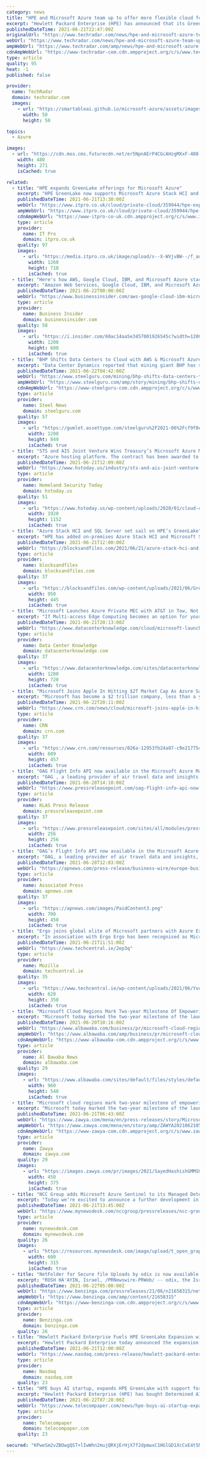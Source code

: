 ```yaml
---
category: news
title: "HPE and Microsoft Azure team up to offer more flexible cloud for businesses"
excerpt: "Hewlett Packard Enterprise (HPE) has announced that its GreenLake edge to cloud platform will now support both Microsoft Azure Stack HCI and Microsoft SQL Server. With this new integration ..."
publishedDateTime: 2021-06-21T22:47:00Z
originalUrl: "https://www.techradar.com/news/hpe-and-microsoft-azure-team-up-to-offer-more-flexible-cloud-for-businesses"
webUrl: "https://www.techradar.com/news/hpe-and-microsoft-azure-team-up-to-offer-more-flexible-cloud-for-businesses"
ampWebUrl: "https://www.techradar.com/amp/news/hpe-and-microsoft-azure-team-up-to-offer-more-flexible-cloud-for-businesses"
cdnAmpWebUrl: "https://www-techradar-com.cdn.ampproject.org/c/s/www.techradar.com/amp/news/hpe-and-microsoft-azure-team-up-to-offer-more-flexible-cloud-for-businesses"
type: article
quality: 95
heat: -1
published: false

provider:
  name: TechRadar
  domain: techradar.com
  images:
    - url: "https://smartableai.github.io/microsoft-azure/assets/images/organizations/techradar.com-50x50.jpg"
      width: 50
      height: 50

topics:
  - Azure

images:
  - url: "https://cdn.mos.cms.futurecdn.net/er5NpnAErP4CGcAHzgMXxF-480-80.jpg"
    width: 480
    height: 271
    isCached: true

related:
  - title: "HPE expands GreenLake offerings for Microsoft Azure"
    excerpt: "HPE GreenLake now supports Microsoft Azure Stack HCI and SQL Server. The announcement of the new integration came just ahead of the company’s annual HPE Discover conference, held virtually for ..."
    publishedDateTime: 2021-06-21T13:30:00Z
    webUrl: "https://www.itpro.co.uk/cloud/private-cloud/359944/hpe-expands-greenlake-offerings-for-microsoft-azure"
    ampWebUrl: "https://www.itpro.co.uk/cloud/private-cloud/359944/hpe-expands-greenlake-offerings-for-microsoft-azure?amp"
    cdnAmpWebUrl: "https://www-itpro-co-uk.cdn.ampproject.org/c/s/www.itpro.co.uk/cloud/private-cloud/359944/hpe-expands-greenlake-offerings-for-microsoft-azure?amp"
    type: article
    provider:
      name: IT Pro
      domain: itpro.co.uk
    quality: 97
    images:
      - url: "https://media.itpro.co.uk/image/upload/s--X-WVjvBW--/f_auto,t_content-image-full-desktop@1/v1595502135/itpro/HPE_shutterstock.jpg"
        width: 1260
        height: 710
        isCached: true
  - title: "Here's how AWS, Google Cloud, IBM, and Microsoft Azure stack up in their fight to nab Wall Street's business"
    excerpt: "Amazon Web Services, Google Cloud, IBM, and Microsoft Azure have made in-roads with financial firms in recent years. IBM and Microsoft unveiled finance-specific business lines this spring ..."
    publishedDateTime: 2021-06-22T00:00:00Z
    webUrl: "https://www.businessinsider.com/aws-google-cloud-ibm-microsoft-public-cloud-strengths-wall-street-2021-6"
    type: article
    provider:
      name: Business Insider
      domain: businessinsider.com
    quality: 58
    images:
      - url: "https://i.insider.com/60ac14aa5e3457001926545c?width=1200&format=jpeg"
        width: 1200
        height: 600
        isCached: true
  - title: "BHP Shifts Data Centers to Cloud with AWS & Microsoft Azure"
    excerpt: "Data Center Dynamics reported that mining giant BHP has signed cloud deals with Amazon Web Services and Microsoft Azure. AWS will provide data analytics and machine learning capabilities, while Azure will host the company's core global applications portfolio,"
    publishedDateTime: 2021-06-22T04:42:00Z
    webUrl: "https://www.steelguru.com/mining/bhp-shifts-data-centers-to-cloud-with-aws-microsoft-azure"
    ampWebUrl: "https://www.steelguru.com/amp/story/mining/bhp-shifts-data-centers-to-cloud-with-aws-microsoft-azure"
    cdnAmpWebUrl: "https://www-steelguru-com.cdn.ampproject.org/c/s/www.steelguru.com/amp/story/mining/bhp-shifts-data-centers-to-cloud-with-aws-microsoft-azure"
    type: article
    provider:
      name: Steel News
      domain: steelguru.com
    quality: 57
    images:
      - url: "https://gumlet.assettype.com/steelguru%2F2021-06%2Fcf9f8e8f-3a2a-4869-a50b-26912a626ef1%2FCloud_Data_Centers.png?w=1200&auto=format%2Ccompress&ogImage=true"
        width: 1200
        height: 849
        isCached: true
  - title: "STS and AIS Joint Venture Wins Treasury’s Microsoft Azure Migration Contract"
    excerpt: "Azure hosting platform. The contract has been awarded to Applied Cloud Technologies, a joint venture between Simple Technology Solutions (STS) and Applied Information Services (AIS). The migration work is being done on behalf of the Treasury’s Office of the Chief Information Officer (OCIO)."
    publishedDateTime: 2021-06-21T12:09:00Z
    webUrl: "https://www.hstoday.us/industry/sts-and-ais-joint-venture-wins-treasurys-microsoft-azure-migration-contract/"
    type: article
    provider:
      name: Homeland Security Today
      domain: hstoday.us
    quality: 51
    images:
      - url: "https://www.hstoday.us/wp-content/uploads/2020/01/cloud-computing-4246668_1920.jpg"
        width: 1920
        height: 1152
        isCached: true
  - title: "Azure Stack HCI and SQL Server set sail on HPE’s GreenLake"
    excerpt: "HPE has added on-premises Azure Stack HCI and Microsoft SQL Server availability to its GreenLake offer, complementing existing SimpliVity and Nimble dHCI hyperconverged systems support in GreenLake, and Nutanix as well."
    publishedDateTime: 2021-06-21T12:00:00Z
    webUrl: "https://blocksandfiles.com/2021/06/21/azure-stack-hci-and-sql-server-set-sail-on-hpes-greenlake/"
    type: article
    provider:
      name: blocksandfiles
      domain: blocksandfiles.com
    quality: 37
    images:
      - url: "https://blocksandfiles.com/wp-content/uploads/2021/06/GreenLake.jpg"
        width: 950
        height: 445
        isCached: true
  - title: "Microsoft Launches Azure Private MEC with AT&T in Tow, Not Vice Versa"
    excerpt: "If Multi-access Edge Computing becomes an option for your data center services, would you be contracting with the cloud provider or the telco provider?"
    publishedDateTime: 2021-06-21T20:13:00Z
    webUrl: "https://www.datacenterknowledge.com/cloud/microsoft-launches-azure-private-mec-att-tow-not-vice-versa"
    type: article
    provider:
      name: Data Center Knowledge
      domain: datacenterknowledge.com
    quality: 37
    images:
      - url: "https://www.datacenterknowledge.com/sites/datacenterknowledge.com/files/210610%205G%20tower.jpg"
        width: 1280
        height: 720
        isCached: true
  - title: "Microsoft Joins Apple In Hitting $2T Market Cap As Azure Sales Fly"
    excerpt: "Microsoft has become a $2 trillion company, less than a year after archrival Apple reached the market capitalization milestone. The Redmond, Wash.-based company hit the $2 trillion market cap as its stock price grew roughly 1."
    publishedDateTime: 2021-06-22T20:11:00Z
    webUrl: "https://www.crn.com/news/cloud/microsoft-joins-apple-in-hitting-2t-market-cap-as-azure-sales-fly"
    type: article
    provider:
      name: CRN
      domain: crn.com
    quality: 37
    images:
      - url: "https://www.crn.com/resources/026a-12953fb24a07-c9e21775c5d5-1000/microsoft-sign.jpg"
        width: 609
        height: 457
        isCached: true
  - title: "OAG Flight Info API now available in the Microsoft Azure Marketplace"
    excerpt: "OAG , a leading provider of air travel data and insights, today announced the availability of its Flight Info API in the Microsoft Azure Marketplace , an online store that provides applications and services for use on Azure."
    publishedDateTime: 2021-06-28T14:10:00Z
    webUrl: "https://www.pressreleasepoint.com/oag-flight-info-api-now-available-microsoft-azure-marketplace"
    type: article
    provider:
      name: KLAS Press Release
      domain: pressreleasepoint.com
    quality: 37
    images:
      - url: "https://www.pressreleasepoint.com/sites/all/modules/press_release/social-media-icons/fbpage.png"
        width: 256
        height: 256
        isCached: true
  - title: "OAG’s Flight Info API now available in the Microsoft Azure Marketplace"
    excerpt: "OAG, a leading provider of air travel data and insights, today announced the availability of its Flight Info API in the Microsoft Azure Marketplace, an online store that provides applications and services for use on Azure."
    publishedDateTime: 2021-06-28T12:03:00Z
    webUrl: "https://apnews.com/press-release/business-wire/europe-business-technology-lifestyle-travel-6c060662c15f4a0db986d89d63a8960a"
    type: article
    provider:
      name: Associated Press
      domain: apnews.com
    quality: 37
    images:
      - url: "https://apnews.com/images/PaidContent3.png"
        width: 700
        height: 450
        isCached: true
  - title: "Ergo joins global elite of Microsoft partners with Azure Expert MSP status"
    excerpt: "In association with Ergo Ergo has been recognised as Microsoft Azure Expert MSP (managed service provider) after a rigorous and independent audit that validates excellence in designing, building, operating and optimising cloud solutions."
    publishedDateTime: 2021-06-21T11:51:00Z
    webUrl: "https://www.techcentral.ie/2ep3q"
    type: article
    provider:
      name: Mozilla
      domain: techcentral.ie
    quality: 35
    images:
      - url: "https://www.techcentral.ie/wp-content/uploads/2021/06/Yvonne-Dennis.jpg"
        width: 620
        height: 350
        isCached: true
  - title: "Microsoft Cloud Regions Mark Two-year Milestone Of Empowering Ambitious Middle East Organizations"
    excerpt: "Microsoft today marked the two-year milestone of the launch and general availability of its UAE-based cloud data center regions, as the first global Hyp"
    publishedDateTime: 2021-06-20T10:16:00Z
    webUrl: "https://www.albawaba.com/business/pr/microsoft-cloud-regions-mark-two-year-milestone-empowering-ambitious-middle-east"
    ampWebUrl: "https://www.albawaba.com/amp/business/pr/microsoft-cloud-regions-mark-two-year-milestone-empowering-ambitious-middle-east"
    cdnAmpWebUrl: "https://www-albawaba-com.cdn.ampproject.org/c/s/www.albawaba.com/amp/business/pr/microsoft-cloud-regions-mark-two-year-milestone-empowering-ambitious-middle-east"
    type: article
    provider:
      name: Al Bawaba News
      domain: albawaba.com
    quality: 29
    images:
      - url: "https://www.albawaba.com/sites/default/files/styles/default/public/2021-06/Sayed%20Hashish%2C%20GM%2C%20MS%20UAE%20-%20June%202021.jpg?itok=yJHWkY6J"
        width: 960
        height: 540
        isCached: true
  - title: "Microsoft cloud regions mark two-year milestone of empowering ambitious Middle East organizations"
    excerpt: "Microsoft today marked the two-year milestone of the launch and general availability of its UAE-based cloud data center regions, as the first global Hyper-scale Cloud in the country and the Middle East,"
    publishedDateTime: 2021-06-21T06:43:00Z
    webUrl: "https://www.zawya.com/mena/en/press-releases/story/Microsoft_cloud_regions_mark_twoyear_milestone_of_empowering_ambitious_Middle_East_organizations-ZAWYA20210621055741/"
    ampWebUrl: "https://www.zawya.com/mena/en/story/amp/ZAWYA20210621055741/"
    cdnAmpWebUrl: "https://www-zawya-com.cdn.ampproject.org/c/s/www.zawya.com/mena/en/story/amp/ZAWYA20210621055741/"
    type: article
    provider:
      name: Zawya
      domain: zawya.com
    quality: 29
    images:
      - url: "https://images.zawya.com/pr/images/2021/SayedHashishGMMSUAE_2021_06_21.jpg"
        width: 450
        height: 375
        isCached: true
  - title: "NCC Group adds Microsoft Azure Sentinel to its Managed Detection and Response (MDR) offering"
    excerpt: "Today we’re excited to announce a further development in our collaboration with Microsoft with the addition of Microsoft Azure Sentinel to our"
    publishedDateTime: 2021-06-21T13:45:00Z
    webUrl: "https://www.mynewsdesk.com/nccgroup/pressreleases/ncc-group-adds-microsoft-azure-sentinel-to-its-managed-detection-and-response-mdr-offering-3111012"
    type: article
    provider:
      name: mynewsdesk.com
      domain: mynewsdesk.com
    quality: 26
    images:
      - url: "https://resources.mynewsdesk.com/image/upload/t_open_graph_image/y1xbr1yo8dctprqoqwnw.jpg"
        width: 600
        height: 315
        isCached: true
  - title: "NetFolder for Secure file Uploads by odix is now available on the Microsoft Azure Marketplace"
    excerpt: "ROSH HA'AYIN, Israel, /PRNewswire-PRWeb/ -- odix, the Israel based cyber security leader in file-based malware prevention solutions has officially"
    publishedDateTime: 2021-06-22T05:00:00Z
    webUrl: "https://www.benzinga.com/pressreleases/21/06/n21658315/netfolder-for-secure-file-uploads-by-odix-is-now-available-on-the-microsoft-azure-marketplace"
    ampWebUrl: "https://www.benzinga.com/amp/content/21658315"
    cdnAmpWebUrl: "https://www-benzinga-com.cdn.ampproject.org/c/s/www.benzinga.com/amp/content/21658315"
    type: article
    provider:
      name: Benzinga.com
      domain: benzinga.com
    quality: 26
  - title: "Hewlett Packard Enterprise Fuels HPE GreenLake Expansion with Cloud Services Support for Microsoft Azure Stack HCI and Microsoft SQL Server"
    excerpt: "Hewlett Packard Enterprise today announced the expansion of its HPE GreenLake edge to cloud platform to include support for Microsoft Azure Stack HCI and Microsoft SQL Server. The new HPE GreenLake cloud services deliver the agility and flexibility organizations are looking for in a scalable,"
    publishedDateTime: 2021-06-21T12:00:00Z
    webUrl: "https://www.nasdaq.com/press-release/hewlett-packard-enterprise-fuels-hpe-greenlake-expansion-with-cloud-services-support"
    type: article
    provider:
      name: Nasdaq
      domain: nasdaq.com
    quality: 23
  - title: "HPE buys AI startup, expands HPE GreenLake with support for Microsoft Azure Stack, SQL Server"
    excerpt: "Hewlett Packard Enterprise (HPE) has bought Determined AI, an AI startup based in San Francisco, for an undisclosed amount. Determined AI is the developer of a software stack that trains AI models more quickly,"
    publishedDateTime: 2021-06-22T07:28:00Z
    webUrl: "https://www.telecompaper.com/news/hpe-buys-ai-startup-expands-hpe-greenlake-with-support-for-microsoft-azure-stack-sql-server--1387507"
    type: article
    provider:
      name: Telecompaper
      domain: telecompaper.com
    quality: 23

secured: "KPweSm2vZBOwgQST+lIwWhn2mujQRXjErHjX7f2dpmwxC1HGlGD1XcCxE4t5NLj+bBlOmE4nDH78NgvlvbdtAH9VAt0F/BCbipLEC1nbNS4vTAbX/JYD9ksc+oo2Dn/GHm7sVF0eYx+ai71ZzaR5QnW+q/yeULF4lhBIMgkJ1/AKmS8Iek/35tllKpJe5X+jJOPEEWGgALchHFDI59oKruHh8aYiPnemB+quSAJC97eVAgMQ3lGAjZDMf40PaEB4HzUIG1iKkqaC9njwoWQTEVcPESUzl0RxyUfue4J4bqVjgk22eTCjDOw9Rss7XnicOJRLKCbS8CC5fR9VhkCITEcpSdd6b/m5ct1LWSj0wvU=;qydX0UE9jmD9FshWlA1b3A=="
---
```


